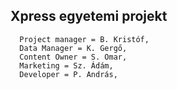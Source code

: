 Xpress egyetemi projekt
---
```
  Project manager = B. Kristóf,
  Data Manager = K. Gergő,
  Content Owner = S. Omar,
  Marketing = Sz. Ádám,
  Developer = P. András,
```
